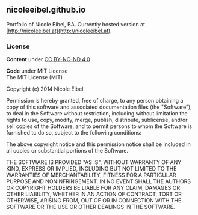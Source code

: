## nicoleeibel.github.io

Portfolio of Nicole Eibel, BA. Currently hosted version at [http://nicoleeibel.at](http://nicoleeibel.at).

### License

**Content** under [CC BY-NC-ND 4.0](http://creativecommons.org/licenses/by-nc-nd/4.0/)  

**Code** under MIT License  
The MIT License (MIT)  

Copyright (c) 2014 Nicole Eibel  

Permission is hereby granted, free of charge, to any person obtaining a copy of this software and associated documentation files (the "Software"), to deal in the Software without restriction, including without limitation the rights to use, copy, modify, merge, publish, distribute, sublicense, and/or sell copies of the Software, and to permit persons to whom the Software is furnished to do so, subject to the following conditions:

The above copyright notice and this permission notice shall be included in all copies or substantial portions of the Software.

THE SOFTWARE IS PROVIDED "AS IS", WITHOUT WARRANTY OF ANY KIND, EXPRESS OR IMPLIED, INCLUDING BUT NOT LIMITED TO THE WARRANTIES OF MERCHANTABILITY, FITNESS FOR A PARTICULAR PURPOSE AND NONINFRINGEMENT. IN NO EVENT SHALL THE AUTHORS OR COPYRIGHT HOLDERS BE LIABLE FOR ANY CLAIM, DAMAGES OR OTHER LIABILITY, WHETHER IN AN ACTION OF CONTRACT, TORT OR OTHERWISE, ARISING FROM, OUT OF OR IN CONNECTION WITH THE SOFTWARE OR THE USE OR OTHER DEALINGS IN THE SOFTWARE.